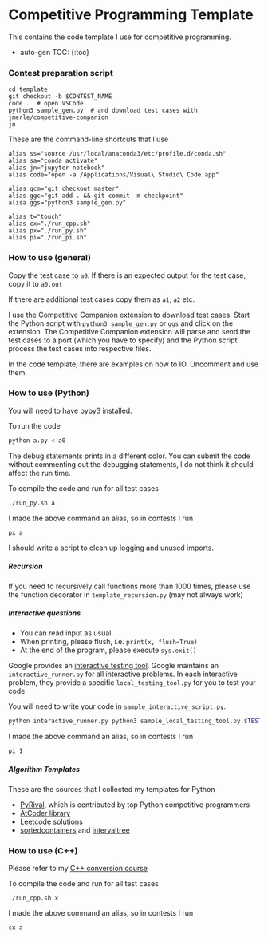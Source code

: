 # Competitive Programming Template

This contains the code template I use for competitive programming.

* auto-gen TOC:
{:toc}



### Contest preparation script

```
cd template
git checkout -b $CONTEST_NAME
code .  # open VSCode
python3 sample_gen.py  # and download test cases with jmerle/competitive-companion
jn
```

These are the command-line shortcuts that I use

```
alias ss="source /usr/local/anaconda3/etc/profile.d/conda.sh"
alias sa="conda activate"
alias jn="jupyter notebook"
alias code="open -a /Applications/Visual\ Studio\ Code.app"

alias gcm="git checkout master"
alias ggc="git add . && git commit -m checkpoint"
alisa ggs="python3 sample_gen.py"

alias t="touch"
alias cx="./run_cpp.sh"
alias px="./run_py.sh"
alias pi="./run_pi.sh"
```



### How to use (general)

Copy the test case to `a0`. If there is an expected output for the test case, copy it to `a0.out`

If there are additional test cases copy them as `a1`, `a2` etc.

I use the Competitive Companion extension to download test cases.
Start the Python script with `python3 sample_gen.py` or `ggs` and click on the extension.
The Competitive Companion extension will parse and send the test cases to a port (which you have to specify) and the Python script process the test cases into respective files. 

In the code template, there are examples on how to IO. Uncomment and use them.



### How to use (Python)

You will need to have pypy3 installed.

To run the code

````bash
python a.py < a0
````

The debug statements prints in a different color.
You can submit the code without commenting out the debugging statements, I do not think it should affect the run time.

To compile the code and run for all test cases

```bash
./run_py.sh a
```

I made the above command an alias, so in contests I run

```bash
px a
```

I should write a script to clean up logging and unused imports.


##### Recursion

If you need to recursively call functions more than 1000 times, please use the function decorator in `template_recursion.py` (may not always work)



##### Interactive questions

- You can read input as usual.
- When printing, please flush, i.e. `print(x, flush=True)`
- At the end of the program, please execute `sys.exit()`



Google provides an [interactive testing tool](https://codingcompetitions.withgoogle.com/codejam/faq#interactive-problems). Google maintains an `interactive_runner.py` for all interactive problems. In each interactive problem, they provide a specific `local_testing_tool.py` for you to test your code.

You will need to write your code in `sample_interactive_script.py`.

```bash
python interactive_runner.py python3 sample_local_testing_tool.py $TEST_CASE -- python3 sample_interactive_script.py
```

I made the above command an alias, so in contests I run

```bash
pi 1
```


##### Algorithm Templates

These are the sources that I collected my templates for Python
- [PyRival](https://github.com/cheran-senthil/PyRival), which is contributed by top Python competitive programmers
- [AtCoder library](https://github.com/not522/ac-library-python)
- [Leetcode](https://leetcode.com) solutions
- [sortedcontainers](https://github.com/grantjenks/python-sortedcontainers) and [intervaltree](https://github.com/chaimleib/intervaltree)



### How to use (C++)

Please refer to my [C++ conversion course](../docs/cpp_conversion_course.md)

To compile the code and run for all test cases

```
./run_cpp.sh x
```

I made the above command an alias, so in contests I run

```bash
cx a
```
